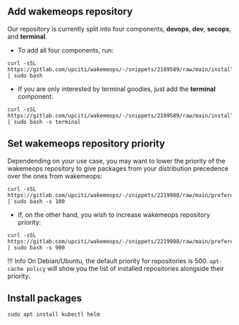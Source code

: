 ## Add wakemeops repository

Our repository is currently split into four components, __devops__, __dev__, __secops__, and __terminal__.


* To add all four components, run:

```shell
curl -sSL https://gitlab.com/upciti/wakemeops/-/snippets/2189589/raw/main/install.sh | sudo bash
```

* If you are only interested by terminal goodies, just add the __terminal__ component:

```shell
curl -sSL https://gitlab.com/upciti/wakemeops/-/snippets/2189589/raw/main/install.sh | sudo bash -s terminal
```


## Set wakemeops repository priority

Dependending on your use case, you may want to lower the priority of the wakemeops repository
to give packages from your distribution precedence over the ones from wakemeops:

```shell
curl -sSL https://gitlab.com/upciti/wakemeops/-/snippets/2219988/raw/main/preferences.sh | sudo bash -s 100
```

* If, on the other hand, you wish to increase wakemeops repository priority:

```shell
curl -sSL https://gitlab.com/upciti/wakemeops/-/snippets/2219988/raw/main/preferences.sh | sudo bash -s 900
```

!!! Info
    On Debian/Ubuntu, the default priority for repositories is 500. `apt-cache policy` will show you the list of installed repositories alongside their priority.

## Install packages

```shell
sudo apt install kubectl helm
```
